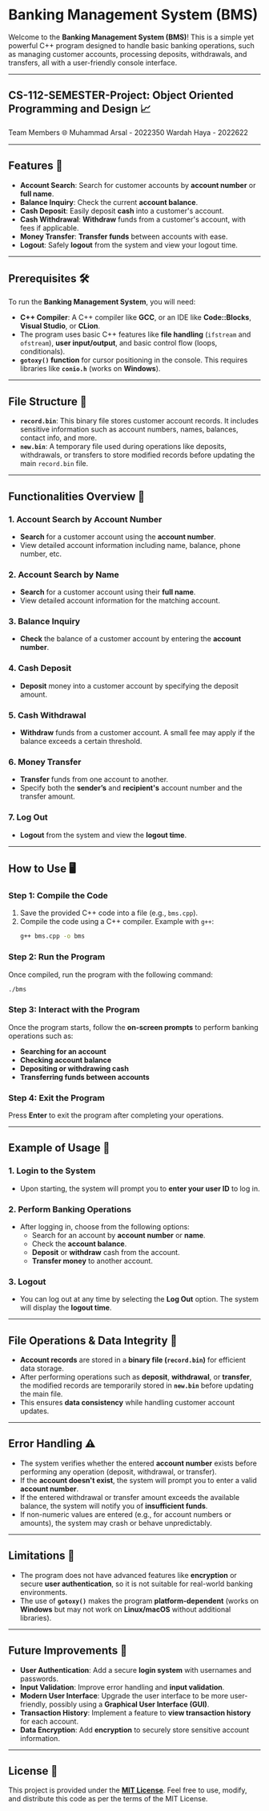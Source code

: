 # **Banking Management System (BMS)**

Welcome to the **Banking Management System (BMS)**! This is a simple yet powerful C++ program designed to handle basic banking operations, such as managing customer accounts, processing deposits, withdrawals, and transfers, all with a user-friendly console interface.

---

CS-112-SEMESTER-Project: Object Oriented Programming and Design 📈
---
Team Members 🌐
Muhammad Arsal - 2022350
Wardah Haya - 2022622

---

## **Features 🚀**

- **Account Search**: Search for customer accounts by **account number** or **full name**.
- **Balance Inquiry**: Check the current **account balance**.
- **Cash Deposit**: Easily deposit **cash** into a customer's account.
- **Cash Withdrawal**: **Withdraw** funds from a customer's account, with fees if applicable.
- **Money Transfer**: **Transfer funds** between accounts with ease.
- **Logout**: Safely **logout** from the system and view your logout time.

---

## **Prerequisites 🛠️**

To run the **Banking Management System**, you will need:

- **C++ Compiler**: A C++ compiler like **GCC**, or an IDE like **Code::Blocks**, **Visual Studio**, or **CLion**.
- The program uses basic C++ features like **file handling** (`ifstream` and `ofstream`), **user input/output**, and basic control flow (loops, conditionals).
- **`gotoxy()` function** for cursor positioning in the console. This requires libraries like **`conio.h`** (works on **Windows**).

---

## **File Structure 📁**

- **`record.bin`**: This binary file stores customer account records. It includes sensitive information such as account numbers, names, balances, contact info, and more.
- **`new.bin`**: A temporary file used during operations like deposits, withdrawals, or transfers to store modified records before updating the main `record.bin` file.

---

## **Functionalities Overview 💼**

### 1. **Account Search by Account Number**
   - **Search** for a customer account using the **account number**.
   - View detailed account information including name, balance, phone number, etc.

### 2. **Account Search by Name**
   - **Search** for a customer account using their **full name**.
   - View detailed account information for the matching account.

### 3. **Balance Inquiry**
   - **Check** the balance of a customer account by entering the **account number**.

### 4. **Cash Deposit**
   - **Deposit** money into a customer account by specifying the deposit amount.

### 5. **Cash Withdrawal**
   - **Withdraw** funds from a customer account. A small fee may apply if the balance exceeds a certain threshold.

### 6. **Money Transfer**
   - **Transfer** funds from one account to another.
   - Specify both the **sender’s** and **recipient's** account number and the transfer amount.

### 7. **Log Out**
   - **Logout** from the system and view the **logout time**.

---

## **How to Use 🖥️**

### Step 1: Compile the Code

1. Save the provided C++ code into a file (e.g., `bms.cpp`).
2. Compile the code using a C++ compiler. Example with `g++`:
   ```bash
   g++ bms.cpp -o bms
   ```

### Step 2: Run the Program

Once compiled, run the program with the following command:
```bash
./bms
```

### Step 3: Interact with the Program

Once the program starts, follow the **on-screen prompts** to perform banking operations such as:
- **Searching for an account**
- **Checking account balance**
- **Depositing or withdrawing cash**
- **Transferring funds between accounts**

### Step 4: Exit the Program

Press **Enter** to exit the program after completing your operations.

---

## **Example of Usage 📝**

### 1. **Login to the System**
   - Upon starting, the system will prompt you to **enter your user ID** to log in.

### 2. **Perform Banking Operations**
   - After logging in, choose from the following options:
     - Search for an account by **account number** or **name**.
     - Check the **account balance**.
     - **Deposit** or **withdraw** cash from the account.
     - **Transfer money** to another account.

### 3. **Logout**
   - You can log out at any time by selecting the **Log Out** option. The system will display the **logout time**.

---

## **File Operations & Data Integrity 💾**

- **Account records** are stored in a **binary file (`record.bin`)** for efficient data storage.
- After performing operations such as **deposit**, **withdrawal**, or **transfer**, the modified records are temporarily stored in **`new.bin`** before updating the main file.
- This ensures **data consistency** while handling customer account updates.

---

## **Error Handling ⚠️**

- The system verifies whether the entered **account number** exists before performing any operation (deposit, withdrawal, or transfer).
- If the **account doesn't exist**, the system will prompt you to enter a valid **account number**.
- If the entered withdrawal or transfer amount exceeds the available balance, the system will notify you of **insufficient funds**.
- If non-numeric values are entered (e.g., for account numbers or amounts), the system may crash or behave unpredictably.

---

## **Limitations 🚧**

- The program does not have advanced features like **encryption** or secure **user authentication**, so it is not suitable for real-world banking environments.
- The use of **`gotoxy()`** makes the program **platform-dependent** (works on **Windows** but may not work on **Linux/macOS** without additional libraries).

---

## **Future Improvements 🔮**

- **User Authentication**: Add a secure **login system** with usernames and passwords.
- **Input Validation**: Improve error handling and **input validation**.
- **Modern User Interface**: Upgrade the user interface to be more user-friendly, possibly using a **Graphical User Interface (GUI)**.
- **Transaction History**: Implement a feature to **view transaction history** for each account.
- **Data Encryption**: Add **encryption** to securely store sensitive account information.

---

## **License 📝**

This project is provided under the **[MIT License](https://opensource.org/licenses/MIT)**. Feel free to use, modify, and distribute this code as per the terms of the MIT License.
